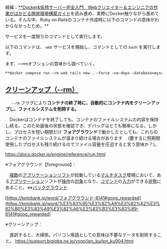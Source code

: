 経緯：[**Docker&仮想サーバー完全入門　Webクリエイター＆エンジニアの作業がはかどる開発環境構築ガイド](https://www.amazon.co.jp/Docker-%E4%BB%AE%E6%83%B3%E3%82%B5%E3%83%BC%E3%83%90%E3%83%BC%E5%AE%8C%E5%85%A8%E5%85%A5%E9%96%80-Web%E3%82%AF%E3%83%AA%E3%82%A8%E3%82%A4%E3%82%BF%E3%83%BC%EF%BC%86%E3%82%A8%E3%83%B3%E3%82%B8%E3%83%8B%E3%82%A2%E3%81%AE%E4%BD%9C%E6%A5%AD%E3%81%8C%E3%81%AF%E3%81%8B%E3%81%A9%E3%82%8B%E9%96%8B%E7%99%BA%E7%92%B0%E5%A2%83%E6%A7%8B%E7%AF%89%E3%82%AC%E3%82%A4%E3%83%89-%E3%83%AA%E3%83%96%E3%83%AD%E3%83%AF%E3%83%BC%E3%82%AF%E3%82%B9/dp/4295015318)を読み進め、実際にDocker触りながら進めている。そんな中、Ruby on Railsのコンテナ作成時に以下のコマンドの意味がわからなかったため。**

サービスを一度限りのコマンドとして実行します。

以下のコマンドは、 `web` サービスを開始し、コマンドとしての `bash` を実行します。

まず、—rmオプションの意味から調べていく。

```ruby
**docker compose run —rm web rails new . —force —no-deps —database=mysql**
```

## [クリーンアップ（--rm）](https://docs.docker.jp/engine/reference/run.html#id57)

　 `--rm` フラグにより**コンテナの終了時に、自動的にコンテナ内をクリーンアップし、ファイルシステムを削除する。**

　Dockerはコンテナを終了しても、コンテナのファイルシステムの内容を保持し続る。このため最後の状態を確認でき、デバッグはとても簡単になる。しかし、プロセスを短い期間だけ **フォアグラウンド**で動かしたとしても、これらのコンテナのファイルシステムが溜まり続ける場合があります
　(要するに短期間使用したプロセスも残り続けるのでファイル容量を圧迫すると言う意味か？)。

https://docs.docker.jp/engine/reference/run.html

※フォアグラウンド【foreground】：

　[複数](https://kotobank.jp/word/%E8%A4%87%E6%95%B0-617365)の[アプリケーションソフト](https://kotobank.jp/word/%E3%82%A2%E3%83%97%E3%83%AA%E3%82%B1%E3%83%BC%E3%82%B7%E3%83%A7%E3%83%B3%E3%82%BD%E3%83%95%E3%83%88-183245#T.E7.94.A8.E8.AA.9E.E3.81.8C.E3.82.8F.E3.81.8B.E3.82.8B.E8.BE.9E.E5.85.B8)が起動している[マルチタスク](https://kotobank.jp/word/%E3%83%9E%E3%83%AB%E3%83%81%E3%82%BF%E3%82%B9%E3%82%AF-9083#T.E7.94.A8.E8.AA.9E.E3.81.8C.E3.82.8F.E3.81.8B.E3.82.8B.E8.BE.9E.E5.85.B8)環境において、ある[アプリケーション](https://kotobank.jp/word/%E3%82%A2%E3%83%97%E3%83%AA%E3%82%B1%E3%83%BC%E3%82%B7%E3%83%A7%E3%83%B3-491)ソフトが[操作](https://kotobank.jp/word/%E6%93%8D%E4%BD%9C-552312)の[対象](https://kotobank.jp/word/%E5%AF%BE%E8%B1%A1-91307)となり、[コマンド](https://kotobank.jp/word/%E3%82%B3%E3%83%9E%E3%83%B3%E3%83%89-3447#T.E7.94.A8.E8.AA.9E.E3.81.8C.E3.82.8F.E3.81.8B.E3.82.8B.E8.BE.9E.E5.85.B8)の[入力](https://kotobank.jp/word/%E5%85%A5%E5%8A%9B-6987)ができる[状態](https://kotobank.jp/word/%E7%8A%B6%E6%85%8B-532446)にあること。⇔[バックグラウンド](https://kotobank.jp/word/%E3%83%90%E3%83%83%E3%82%AF%E3%82%B0%E3%83%A9%E3%82%A6%E3%83%B3%E3%83%89-7372#T.E7.94.A8.E8.AA.9E.E3.81.8C.E3.82.8F.E3.81.8B.E3.82.8B.E8.BE.9E.E5.85.B8)

[https://kotobank.jp/word/フォアグラウンド-8141#goog_rewarded](https://kotobank.jp/word/%E3%83%95%E3%82%A9%E3%82%A2%E3%82%B0%E3%83%A9%E3%82%A6%E3%83%B3%E3%83%89-8141#goog_rewarded)

※クリーンアップ：

　直訳すると、大掃除。パソコン用語としての意味は不要なデータを削除すること。 
https://support.biglobe.ne.jp/yogo/jpn_ku/jpn_ku004.html
